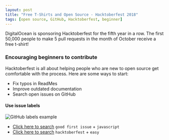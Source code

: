 ```yaml
---
layout: post
title: "Free T-Shirts and Open Source - Hacktoberfest 2018"
tags: [open source, GitHub, Hacktoberfest, beginner]
---
```


DigitalOcean is sponsoring Hacktoberfest for the fifth year in a row. The first 50,000 people to make 5 pull requests in the month of October receive a free t-shirt!

### Encouraging beginners to contribute
Hacktoberfest is all about helping people who are new to open source get comfortable with the process. Here are some ways to start:

* Fix typos in ReadMes
* Improve outdated documentation
* Search open issues on GitHub

#### Use issue labels

<img src="https://i.imgur.com/4mS0tdw.png" alt="GitHub labels example">

* [Click here to search](https://github.com/search?q=label%3A%22good+first+issue%22+language%3Ajavascript&type=Issues) `good first issue` + `javascript`
* [Click here to search](https://github.com/search?q=label%3A%22hacktoberfest%22+label%3A%22easy%22&type=Issues) `hacktoberfest` + `easy`

